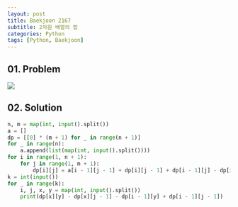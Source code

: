 ```yaml
---
layout: post
title: Baekjoon 2167
subtitle: 2차원 배열의 합
categories: Python
tags: [Python, Baekjoon]
---
```


## 01. Problem

<img src="https://github.com/WoojinJeonkr/WoojinJeonkr.github.io/blob/main/assets/images/post_image/baekjoon/baekjoon_2167.png?raw=true">

## 02. Solution

```Python
n, m = map(int, input().split())
a = []
dp = [[0] * (m + 1) for _ in range(n + 1)]
for _ in range(n):
    a.append(list(map(int, input().split())))
for i in range(1, n + 1):
    for j in range(1, m + 1):
        dp[i][j] = a[i - 1][j - 1] + dp[i][j - 1] + dp[i - 1][j] - dp[i - 1][j - 1]
k = int(input())
for _ in range(k):
    i, j, x, y = map(int, input().split())
    print(dp[x][y] - dp[x][j - 1] - dp[i - 1][y] + dp[i - 1][j - 1])
```

